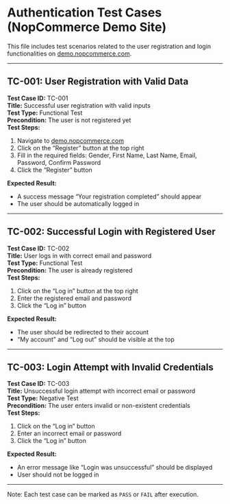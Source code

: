 #  Authentication Test Cases (NopCommerce Demo Site)

This file includes test scenarios related to the user registration and login functionalities on [demo.nopcommerce.com](https://demo.nopcommerce.com).

---

##  TC-001: User Registration with Valid Data

**Test Case ID:** TC-001  
**Title:** Successful user registration with valid inputs  
**Test Type:** Functional Test  
**Precondition:** The user is not registered yet  
**Test Steps:**
1. Navigate to [demo.nopcommerce.com](https://demo.nopcommerce.com)
2. Click on the “Register” button at the top right
3. Fill in the required fields: Gender, First Name, Last Name, Email, Password, Confirm Password
4. Click the “Register” button

**Expected Result:**  
- A success message “Your registration completed” should appear  
- The user should be automatically logged in  

---

##  TC-002: Successful Login with Registered User

**Test Case ID:** TC-002  
**Title:** User logs in with correct email and password  
**Test Type:** Functional Test  
**Precondition:** The user is already registered  
**Test Steps:**
1. Click on the “Log in” button at the top right
2. Enter the registered email and password  
3. Click the “Log in” button  

**Expected Result:**  
- The user should be redirected to their account  
- “My account” and “Log out” should be visible at the top  

---

##  TC-003: Login Attempt with Invalid Credentials

**Test Case ID:** TC-003  
**Title:** Unsuccessful login attempt with incorrect email or password  
**Test Type:** Negative Test  
**Precondition:** The user enters invalid or non-existent credentials  
**Test Steps:**
1. Click on the “Log in” button  
2. Enter an incorrect email or password  
3. Click the “Log in” button  

**Expected Result:**  
- An error message like “Login was unsuccessful” should be displayed  
- User should not be logged in

---

 Note: Each test case can be marked as `PASS` or `FAIL` after execution.
